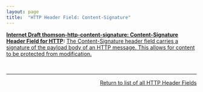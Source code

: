 ```yaml
---
layout: page
title:  "HTTP Header Field: Content-Signature"
---
```


**[Internet Draft thomson-http-content-signature: Content-Signature Header Field for HTTP](/specs/IETF/I-D/thomson-http-content-signature "A Content-Signature header field is defined for use in HTTP. This header field carries a signature of the payload body of a message."):** [The Content-Signature header field carries a signature of the payload body of an HTTP message. This allows for content to be protected from modification.](http://tools.ietf.org/html/draft-thomson-http-content-signature#section-2)

<br/>
<hr/>

<p style="text-align: right"><a href="../http-headers">Return to list of all HTTP Header Fields</a></p>